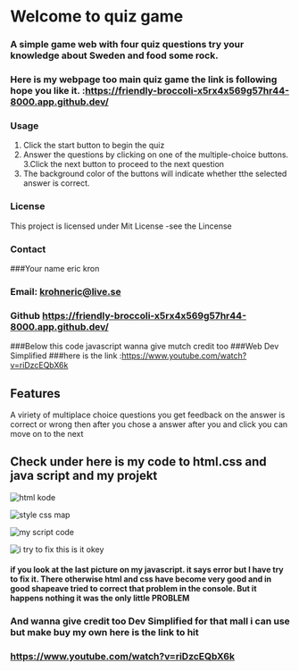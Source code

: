 # Welcome to quiz game 

### A simple game web with four quiz questions try your knowledge about Sweden and food some rock.

### Here is my webpage too main quiz game the link is following hope you like it. :https://friendly-broccoli-x5rx4x569g57hr44-8000.app.github.dev/

### Usage
1. Click the start button to begin the quiz
2. Answer the questions by clicking on one of the multiple-choice buttons.
3.Click the next button to proceed to the next question
4. The background color of the buttons will indicate whether tthe selected answer is correct.


### License
This project is licensed  under Mit License -see the Lincense 

### Contact

###Your name eric kron
### Email: krohneric@live.se
### Github https://friendly-broccoli-x5rx4x569g57hr44-8000.app.github.dev/

###Below this code javascript wanna give mutch credit too 
###Web Dev Simplified
###here is the link :https://www.youtube.com/watch?v=riDzcEQbX6k

## Features
A viriety of multiplace choice questions
you get feedback on the answer is correct or wrong
then after you chose a answer after you and click you can move on to the next

## Check under here is my code to html.css and java script and my projekt

![html kode](https://github.com/krohneric/java-projekt-1/assets/164430768/63d414d4-3f00-4a5c-9415-c4ac4e327edf)



![style css map](https://github.com/krohneric/java-projekt-1/assets/164430768/f791901f-cf1c-428a-aa27-b1b544a2b201)



![my script code](https://github.com/krohneric/java-projekt-1/assets/164430768/cbe7c4f0-c18c-4191-98f9-37032235f6eb)



![i try to fix this is it okey](https://github.com/krohneric/java-projekt-1/assets/164430768/10558d7f-6f8d-48f6-b074-545856c663b4)



#### if you look at the last picture on my javascript. it says error but I  have try to fix it.  There otherwise html and css have become very good and in good shapeave tried to correct that problem in the console. But it happens nothing it was the only little PROBLEM

### And wanna give credit too Dev Simplified for that mall i can use but make buy my own here is the link to hit
###  https://www.youtube.com/watch?v=riDzcEQbX6k












